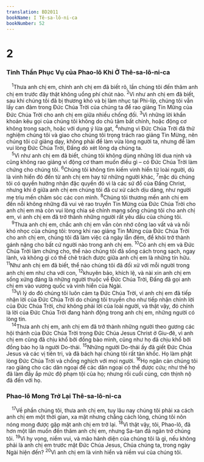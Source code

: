 ```yaml
---
translation: BD2011
bookName: I Tê-sa-lô-ni-ca 
bookNumber: 52
---
```


<div class="title"><h1>2</h1><h3>Tinh Thần Phục Vụ của Phao-lô Khi Ở Thê-sa-lô-ni-ca</h3></div>
<span class="verse 1te_2_1"> <sup>1</sup>Thưa anh chị em, chính anh chị em đã biết rõ, lần chúng tôi đến thăm anh chị em trước đây thật không uổng phí chút nào. </span>
<span class="verse 1te_2_2"><sup>2</sup>Vì như anh chị em đã biết, sau khi chúng tôi đã bị thương khó và bị làm nhục tại Phi-líp, chúng tôi vẫn lấy can đảm trong Ðức Chúa Trời của chúng ta để rao giảng Tin Mừng của Ðức Chúa Trời cho anh chị em giữa nhiều chống đối. </span>
<span class="verse 1te_2_3"><sup>3</sup>Vì những lời khẩn khoản kêu gọi của chúng tôi không do chủ tâm bất chính, hoặc động cơ không trong sạch, hoặc với dụng ý lừa gạt, </span>
<span class="verse 1te_2_4"><sup>4</sup>nhưng vì Ðức Chúa Trời đã thử nghiệm chúng tôi và giao cho chúng tôi trọng trách rao giảng Tin Mừng, nên chúng tôi cứ giảng dạy, không phải để làm vừa lòng người ta, nhưng để làm vui lòng Ðức Chúa Trời, Ðấng dò xét lòng dạ chúng ta.<br/></span>
<span class="verse 1te_2_5"> <sup>5</sup>Vì như anh chị em đã biết, chúng tôi không dùng những lời dua nịnh và cũng không rao giảng vì động cơ tham muốn điều gì – có Ðức Chúa Trời làm chứng cho chúng tôi. </span>
<span class="verse 1te_2_6"><sup>6</sup>Chúng tôi không tìm kiếm vinh hiển từ loài người, dù là vinh hiển đó đến từ anh chị em hay từ những người khác, </span>
<span class="verse 1te_2_7"><sup>7</sup>mặc dù chúng tôi có quyền hưởng nhận đặc quyền đó vì là các sứ đồ của Ðấng Christ, nhưng khi ở giữa anh chị em chúng tôi đã cư xử cách dịu dàng, như người mẹ trìu mến chăm sóc các con mình. </span>
<span class="verse 1te_2_8"><sup>8</sup>Chúng tôi thương mến anh chị em đến nỗi không những đã vui vẻ rao truyền Tin Mừng của Ðức Chúa Trời cho anh chị em mà còn vui lòng chia sẻ chính mạng sống chúng tôi cho anh chị em, vì anh chị em đã trở thành những người rất yêu dấu của chúng tôi.<br/></span>
<span class="verse 1te_2_9"> <sup>9</sup>Thưa anh chị em, chắc anh chị em vẫn còn nhớ công lao vất vả và nỗi khó nhọc của chúng tôi: trong khi rao giảng Tin Mừng của Ðức Chúa Trời cho anh chị em, chúng tôi đã làm việc cả ngày lẫn đêm, để khỏi trở thành gánh nặng cho bất cứ người nào trong anh chị em. </span>
<span class="verse 1te_2_10"><sup>10</sup>Có anh chị em và Ðức Chúa Trời làm chứng cho, thể nào chúng tôi đã sống cách trong sạch, ngay lành, và không gì có thể chê trách được giữa anh chị em là những tín hữu. </span>
<span class="verse 1te_2_11"><sup>11</sup>Như anh chị em đã biết, thể nào chúng tôi đã đối xử với mỗi người trong anh chị em như cha với con, </span>
<span class="verse 1te_2_12"><sup>12</sup>khuyên bảo, khích lệ, và nài xin anh chị em sống xứng đáng là những người thuộc về Ðức Chúa Trời, Ðấng đã gọi anh chị em vào vương quốc và vinh hiển của Ngài.<br/></span>
<span class="verse 1te_2_13"> <sup>13</sup>Vì lý do đó chúng tôi luôn cảm tạ Ðức Chúa Trời, vì anh chị em đã tiếp nhận lời của Ðức Chúa Trời do chúng tôi truyền cho như tiếp nhận chính lời của Ðức Chúa Trời, chứ không phải lời của loài người, và thật vậy, đó chính là lời của Ðức Chúa Trời đang hành động trong anh chị em, những người có lòng tin.<br/></span>
<span class="verse 1te_2_14"> <sup>14</sup>Thưa anh chị em, anh chị em đã trở thành những người theo gương các hội thánh của Ðức Chúa Trời trong Ðức Chúa Jesus Christ ở Giu-đê, vì anh chị em cũng đã chịu khổ bởi đồng bào mình, cũng như họ đã chịu khổ bởi đồng bào họ là người Do-thái. </span>
<span class="verse 1te_2_15"><sup>15</sup>Những người Do-thái ấy đã giết Ðức Chúa Jesus và các vị tiên tri, và đã bách hại chúng tôi rất tàn khốc. Họ làm phật lòng Ðức Chúa Trời và chống nghịch với mọi người. </span>
<span class="verse 1te_2_16"><sup>16</sup>Họ ngăn cản chúng tôi rao giảng cho các dân ngoại để các dân ngoại có thể được cứu; như thế họ đã làm đầy ắp mức độ phạm tội của họ; nhưng rồi cuối cùng, cơn thịnh nộ đã đến với họ.<br/></span>
<div class="title"><h3>Phao-lô Mong Trở Lại Thê-sa-lô-ni-ca</h3></div>
<span class="verse 1te_2_17"> <sup>17</sup>Về phần chúng tôi, thưa anh chị em, tuy lâu nay chúng tôi phải xa cách anh chị em một thời gian, xa mặt nhưng chẳng cách lòng, chúng tôi nôn nóng mong được gặp mặt anh chị em trở lại. </span>
<span class="verse 1te_2_18"><sup>18</sup>Vì thật vậy, tôi, Phao-lô, đã hơn một lần muốn đến thăm anh chị em, nhưng Sa-tan đã ngăn trở chúng tôi. </span>
<span class="verse 1te_2_19"><sup>19</sup>Vì hy vọng, niềm vui, và mão hãnh diện của chúng tôi là gì, nếu không phải là anh chị em trước mặt Ðức Chúa Jesus, Chúa chúng ta, trong ngày Ngài hiện đến? </span>
<span class="verse 1te_2_20"><sup>20</sup>Vì anh chị em là vinh hiển và niềm vui của chúng tôi.<br/></span>
